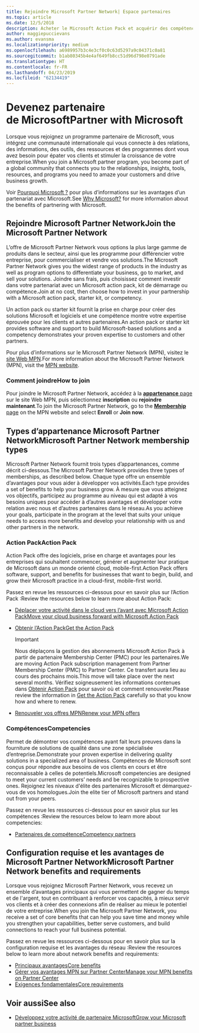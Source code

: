 ```yaml
---
title: Rejoindre Microsoft Partner Network| Espace partenaires
ms.topic: article
ms.date: 12/5/2018
description: Acheter le Microsoft Action Pack et acquérir des compétences dans l’Espace partenaires
author: maggiepuccievans
ms.author: evansma
ms.localizationpriority: medium
ms.openlocfilehash: a6989957b3c4e3cf0c0c63d5297a9c04371c0a81
ms.sourcegitcommit: b1ab80345b4e4af649fb8cc51d96d798e0791ade
ms.translationtype: HT
ms.contentlocale: fr-FR
ms.lasthandoff: 04/23/2019
ms.locfileid: "62134419"
---
```

<!-- Note from Maggie on Dec 5, 2018: I can no longer tell what purpose this article serves. I'm going to redirect it to the mpn-overview.md topic and move the relevant information there. In the interim, I've copied and pasted the content from the MPN overview topic into this one in case anyone out there has it bookmarked.
-->

# <a name="partner-with-microsoft"></a><span data-ttu-id="e020d-103">Devenez partenaire de Microsoft</span><span class="sxs-lookup"><span data-stu-id="e020d-103">Partner with Microsoft</span></span>

<span data-ttu-id="e020d-104">Lorsque vous rejoignez un programme partenaire de Microsoft, vous intégrez une communauté internationale qui vous connecte à des relations, des informations, des outils, des ressources et des programmes dont vous avez besoin pour épater vos clients et stimuler la croissance de votre entreprise.</span><span class="sxs-lookup"><span data-stu-id="e020d-104">When you join a Microsoft partner program, you become part of a global community that connects you to the relationships, insights, tools, resources, and programs you need to amaze your customers and drive business growth.</span></span>

<span data-ttu-id="e020d-105">Voir [Pourquoi Microsoft ?](https://partner.microsoft.com/business-opportunities/why-microsoft) pour plus d’informations sur les avantages d’un partenariat avec Microsoft.</span><span class="sxs-lookup"><span data-stu-id="e020d-105">See [Why Microsoft?](https://partner.microsoft.com/business-opportunities/why-microsoft) for more information about the benefits of partnering with Microsoft.</span></span> 

## <a name="join-the-microsoft-partner-network"></a><span data-ttu-id="e020d-106">Rejoindre Microsoft Partner Network</span><span class="sxs-lookup"><span data-stu-id="e020d-106">Join the Microsoft Partner Network</span></span>

<!-- 12/5/18 The content below was copied and pasted directly from the Membership page of the MPN site (https://partner.microsoft.com/en-us/membership)-->

<span data-ttu-id="e020d-107">L’offre de Microsoft Partner Network vous options la plus large gamme de produits dans le secteur, ainsi que les programme pour différencier votre entreprise, pour commercialiser et vendre vos solutions.</span><span class="sxs-lookup"><span data-stu-id="e020d-107">The Microsoft Partner Network gives you the widest range of products in the industry as well as program options to differentiate your business, go to market, and sell your solutions.</span></span> <span data-ttu-id="e020d-108">Joindre sans frais, puis choisissez comment investir dans votre partenariat avec un Microsoft action pack, kit de démarrage ou compétence.</span><span class="sxs-lookup"><span data-stu-id="e020d-108">Join at no cost, then choose how to invest in your partnership with a Microsoft action pack, starter kit, or competency.</span></span>

<span data-ttu-id="e020d-109">Un action pack ou starter kit fournit la prise en charge pour créer des solutions Microsoft et logiciels et une compétence montre votre expertise éprouvée pour les clients et autres partenaires.</span><span class="sxs-lookup"><span data-stu-id="e020d-109">An action pack or starter kit provides software and support to build Microsoft-based solutions and a competency demonstrates your proven expertise to customers and other partners.</span></span>

<span data-ttu-id="e020d-110">Pour plus d’informations sur le Microsoft Partner Network (MPN), visitez le [site Web MPN](https://partner.microsoft.com/commercial).</span><span class="sxs-lookup"><span data-stu-id="e020d-110">For more information about the Microsoft Partner Network (MPN), visit the [MPN website](https://partner.microsoft.com/commercial).</span></span>

### <a name="how-to-join"></a><span data-ttu-id="e020d-111">Comment joindre</span><span class="sxs-lookup"><span data-stu-id="e020d-111">How to join</span></span>

<span data-ttu-id="e020d-112">Pour joindre le Microsoft Partner Network, accédez à la [ **appartenance** page](https://partner.microsoft.com/membership) sur le site Web MPN, puis sélectionnez **inscription** ou **rejoindre maintenant**.</span><span class="sxs-lookup"><span data-stu-id="e020d-112">To join the Microsoft Partner Network, go to the [**Membership** page](https://partner.microsoft.com/membership) on the MPN website and select **Enroll** or **Join now**.</span></span>

## <a name="microsoft-partner-network-membership-types"></a><span data-ttu-id="e020d-113">Types d’appartenance Microsoft Partner Network</span><span class="sxs-lookup"><span data-stu-id="e020d-113">Microsoft Partner Network membership types</span></span>

<!-- 12/5/18 The content below was copied and pasted directly from the Membership pages of the MPN site (https://partner.microsoft.com/en-us/membership)-->

<span data-ttu-id="e020d-114">Microsoft Partner Network fournit trois types d’appartenances, comme décrit ci-dessous.</span><span class="sxs-lookup"><span data-stu-id="e020d-114">The Microsoft Partner Network provides three types of memberships, as described below.</span></span> <span data-ttu-id="e020d-115">Chaque type offre un ensemble d’avantages pour vous aider à développer vos activités.</span><span class="sxs-lookup"><span data-stu-id="e020d-115">Each type provides a set of benefits to help your business grow.</span></span> <span data-ttu-id="e020d-116">À mesure que vous atteignez vos objectifs, participez au programme au niveau qui est adapté à vos besoins uniques pour accéder à d’autres avantages et développer votre relation avec nous et d’autres partenaires dans le réseau.</span><span class="sxs-lookup"><span data-stu-id="e020d-116">As you achieve your goals, participate in the program at the level that suits your unique needs to access more benefits and develop your relationship with us and other partners in the network.</span></span>

### <a name="action-pack"></a><span data-ttu-id="e020d-117">Action Pack</span><span class="sxs-lookup"><span data-stu-id="e020d-117">Action Pack</span></span>

<span data-ttu-id="e020d-118">Action Pack offre des logiciels, prise en charge et avantages pour les entreprises qui souhaitent commencer, générer et augmenter leur pratique de Microsoft dans un monde orienté cloud, mobile-first.</span><span class="sxs-lookup"><span data-stu-id="e020d-118">Action Pack offers software, support, and benefits for businesses that want to begin, build, and grow their Microsoft practice in a cloud-first, mobile-first world.</span></span> 

<span data-ttu-id="e020d-119">Passez en revue les ressources ci-dessous pour en savoir plus sur l’Action Pack :</span><span class="sxs-lookup"><span data-stu-id="e020d-119">Review the resources below to learn more about Action Pack:</span></span>

- [<span data-ttu-id="e020d-120">Déplacer votre activité dans le cloud vers l’avant avec Microsoft Action Pack</span><span class="sxs-lookup"><span data-stu-id="e020d-120">Move your cloud business forward with Microsoft Action Pack</span></span>](https://partner.microsoft.com/membership/action-pack)
- [<span data-ttu-id="e020d-121">Obtenir l’Action Pack</span><span class="sxs-lookup"><span data-stu-id="e020d-121">Get the Action Pack</span></span>](mpn-get-action-pack.md)
  
    >[!IMPORTANT]
    ><span data-ttu-id="e020d-122">Nous déplaçons la gestion des abonnements Microsoft Action Pack à partir de partenaire Membership Center (PMC) pour les partenaires.</span><span class="sxs-lookup"><span data-stu-id="e020d-122">We are moving Action Pack subscription management from Partner Membership Center (PMC) to Partner Center.</span></span> <span data-ttu-id="e020d-123">Ce transfert aura lieu au cours des prochains mois.</span><span class="sxs-lookup"><span data-stu-id="e020d-123">This move will take place over the next several months.</span></span> <span data-ttu-id="e020d-124">Vérifiez soigneusement les informations contenues dans [Obtenir Action Pack](mpn-get-action-pack.md) pour savoir où et comment renouveler.</span><span class="sxs-lookup"><span data-stu-id="e020d-124">Please review the information in [Get the Action Pack](mpn-get-action-pack.md) carefully so that you know how and where to renew.</span></span>  

- [<span data-ttu-id="e020d-125">Renouveler vos offres MPN</span><span class="sxs-lookup"><span data-stu-id="e020d-125">Renew your MPN offers</span></span>](renew-mpn-offers.md)

### <a name="competencies"></a><span data-ttu-id="e020d-126">Compétences</span><span class="sxs-lookup"><span data-stu-id="e020d-126">Competencies</span></span>

<span data-ttu-id="e020d-127">Permet de démontrer vos compétences ayant fait leurs preuves dans la fourniture de solutions de qualité dans une zone spécialisée d’entreprise.</span><span class="sxs-lookup"><span data-stu-id="e020d-127">Demonstrate your proven expertise in delivering quality solutions in a specialized area of business.</span></span> <span data-ttu-id="e020d-128">Compétences de Microsoft sont conçus pour répondre aux besoins de vos clients en cours et être reconnaissable à celles de potentiels.</span><span class="sxs-lookup"><span data-stu-id="e020d-128">Microsoft competencies are designed to meet your current customers’ needs and be recognizable to prospective ones.</span></span> <span data-ttu-id="e020d-129">Rejoignez les niveaux d'élite des partenaires Microsoft et démarquez-vous de vos homologues.</span><span class="sxs-lookup"><span data-stu-id="e020d-129">Join the elite tier of Microsoft partners and stand out from your peers.</span></span>

<span data-ttu-id="e020d-130">Passez en revue les ressources ci-dessous pour en savoir plus sur les compétences :</span><span class="sxs-lookup"><span data-stu-id="e020d-130">Review the resources below to learn more about competencies:</span></span>

- [<span data-ttu-id="e020d-131">Partenaires de compétence</span><span class="sxs-lookup"><span data-stu-id="e020d-131">Competency partners</span></span>](https://partner.microsoft.com/membership/competencies)

## <a name="microsoft-partner-network-benefits-and-requirements"></a><span data-ttu-id="e020d-132">Configuration requise et les avantages de Microsoft Partner Network</span><span class="sxs-lookup"><span data-stu-id="e020d-132">Microsoft Partner Network benefits and requirements</span></span>

<span data-ttu-id="e020d-133">Lorsque vous rejoignez Microsoft Partner Network, vous recevez un ensemble d’avantages principaux qui vous permettent de gagner du temps et de l'argent, tout en contribuant à renforcer vos capacités, à mieux servir vos clients et à créer des connexions afin de réaliser au mieux le potentiel de votre entreprise.</span><span class="sxs-lookup"><span data-stu-id="e020d-133">When you join the Microsoft Partner Network, you receive a set of core benefits that can help you save time and money while you strengthen your capabilities, better serve customers, and build connections to reach your full business potential.</span></span>

<span data-ttu-id="e020d-134">Passez en revue les ressources ci-dessous pour en savoir plus sur la configuration requise et les avantages du réseau :</span><span class="sxs-lookup"><span data-stu-id="e020d-134">Review the resources below to learn more about network benefits and requirements:</span></span>

- [<span data-ttu-id="e020d-135">Principaux avantages</span><span class="sxs-lookup"><span data-stu-id="e020d-135">Core benefits</span></span>](https://partner.microsoft.com/en-us/membership/core-benefits#simple-tab-content-1)
- [<span data-ttu-id="e020d-136">Gérer vos avantages MPN sur Partner Center</span><span class="sxs-lookup"><span data-stu-id="e020d-136">Manage your MPN benefits on Partner Center</span></span>](manage-your-partner-network-benefits.md)
- [<span data-ttu-id="e020d-137">Exigences fondamentales</span><span class="sxs-lookup"><span data-stu-id="e020d-137">Core requirements</span></span>](https://partner.microsoft.com/en-us/membership/core-benefits#simple-tab-content-2)

## <a name="see-also"></a><span data-ttu-id="e020d-138">Voir aussi</span><span class="sxs-lookup"><span data-stu-id="e020d-138">See also</span></span>
- [<span data-ttu-id="e020d-139">Développez votre activité de partenaire Microsoft</span><span class="sxs-lookup"><span data-stu-id="e020d-139">Grow your Microsoft partner business</span></span>](grow-your-business.md)
